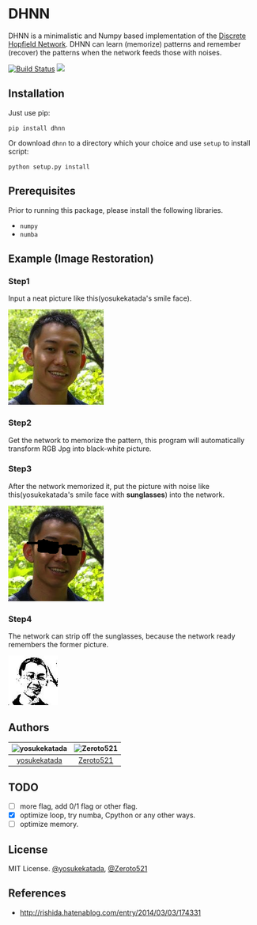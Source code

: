 # DHNN

DHNN is a minimalistic and Numpy based implementation of the [Discrete Hopfield Network](http://en.wikipedia.org/wiki/Hopfield_network). DHNN can learn (memorize) patterns and remember (recover) the patterns when the network feeds those with noises.

[![Build Status](https://travis-ci.com/Zeroto521/DHNN.svg?branch=master)](https://travis-ci.com/Zeroto521/DHNN) [![](https://img.shields.io/pypi/v/dhnn.svg)](https://pypi.org/project/dhnn/)

## Installation

Just use pip:

    pip install dhnn

Or download `dhnn` to a directory which your choice and use `setup` to install script:

    python setup.py install

## Prerequisites

Prior to running this package, please install the following libraries.

-   `numpy`
-   `numba`

## Example (Image Restoration)

### Step1

Input a neat picture like this(yosukekatada's smile face).

![train](assets/yosuke.jpg)

### Step2

Get the network to memorize the pattern, this program will automatically transform RGB Jpg into black-white picture.

### Step3

After the network memorized it, put the picture with noise like this(yosukekatada's smile face with **sunglasses**) into the network.

![test](assets/yosuke_test.jpg)

### Step4

The network can strip off the sunglasses, because the network ready remembers the former picture.

![recovery](assets/recovery_0.jpg)

## Authors

| <img src="https://avatars3.githubusercontent.com/u/4463558?v=4" alt="yosukekatada" width="100px" height="100px"/> | <img src="https://avatars1.githubusercontent.com/u/25895405?v=4" alt="Zeroto521" width="100px" height="100px"/> |
| :---------------------------------------------------------------------------------------------------------------: | :-------------------------------------------------------------------------------------------------------------: |
|                                  [yosukekatada](https://github.com/yosukekatada)                                  |                                    [Zeroto521](https://github.com/Zeroto521)                                    |

## TODO

-   [ ] more flag, add 0/1 flag or other flag.
-   [x] optimize loop, try numba, Cpython or any other ways.
-   [ ] optimize memory.

## License

MIT License. [@yosukekatada](https://github.com/yosukekatada), [@Zeroto521](https://github.com/Zeroto521)

## References

-   http://rishida.hatenablog.com/entry/2014/03/03/174331
